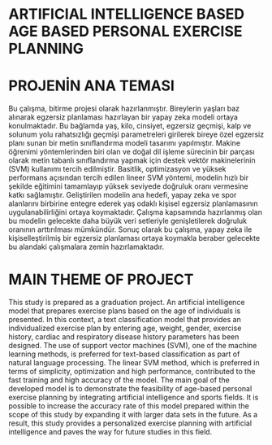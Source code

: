 # ARTIFICIAL INTELLIGENCE BASED AGE BASED PERSONAL EXERCISE PLANNING

# PROJENİN ANA TEMASI
Bu çalışma, bitirme projesi olarak hazırlanmıştır. Bireylerin yaşları baz alınarak egzersiz planlaması hazırlayan bir yapay zeka modeli ortaya konulmaktadır. Bu bağlamda yaş, kilo, cinsiyet, egzersiz geçmişi, kalp ve solunum yolu rahatsızlığı geçmişi parametreleri girilerek bireye özel egzersiz planı sunan bir metin sınıflandırma modeli tasarımı yapılmıştır. Makine öğrenimi yöntemlerinden biri olan ve doğal dil işleme sürecinin bir parçası olarak metin tabanlı sınıflandırma yapmak için destek vektör makinelerinin (SVM)  kullanımı tercih edilmiştir. Basitlik, optimizasyon ve yüksek performans açısından tercih edilen lineer SVM yöntemi, modelin hızlı bir şekilde eğitimini tamamlayıp yüksek seviyede doğruluk oranı vermesine katkı sağlamıştır.  Geliştirilen modelin ana hedefi, yapay zeka ve spor alanlarını birbirine entegre ederek yaş odaklı kişisel egzersiz planlamasının uygulanabilirliğini ortaya koymaktadır. Çalışma kapsamında hazırlanmış olan bu modelin gelecekte daha büyük veri setleriyle genişletilerek doğruluk oranının arttırılması mümkündür.  Sonuç olarak bu çalışma, yapay zeka ile kişiselleştirilmiş bir egzersiz planlaması ortaya koymakla beraber gelecekte bu alandaki çalışmalara zemin hazırlamaktadır.

# MAIN THEME OF PROJECT
This study is prepared as a graduation project. An artificial intelligence model that prepares exercise plans based on the age of individuals is presented. In this context, a text classification model that provides an individualized exercise plan by entering age, weight, gender, exercise history, cardiac and respiratory disease history parameters has been designed. The use of support vector machines (SVM), one of the machine learning methods, is preferred for text-based classification as part of natural language processing. The linear SVM method, which is preferred in terms of simplicity, optimization and high performance, contributed to the fast training and high accuracy of the model.  The main goal of the developed model is to demonstrate the feasibility of age-based personal exercise planning by integrating artificial intelligence and sports fields. It is possible to increase the accuracy rate of this model prepared within the scope of this study by expanding it with larger data sets in the future.  As a result, this study provides a personalized exercise planning with artificial intelligence and paves the way for future studies in this field.
